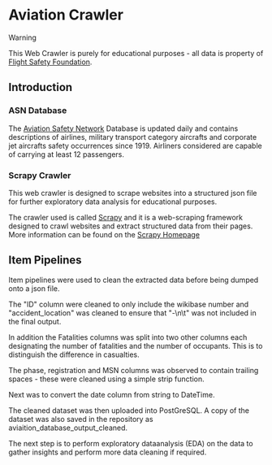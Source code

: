 # Aviation Crawler
> [!WARNING]
> This Web Crawler is purely for educational purposes - all data is property of [Flight Safety Foundation](https://flightsafety.org). 

## Introduction

### ASN Database

The [Aviation Safety Network](https://aviation-safety.net) Database is updated daily and contains descriptions of airlines, military transport category aircrafts and corporate jet aircrafts safety occurrences since 1919. Airliners considered are capable of carrying at least 12 passengers.

### Scrapy Crawler

This web crawler is designed to scrape websites into a structured json file for further exploratory data analysis for educational purposes. 

The crawler used is called [Scrapy](https://github.com/scrapy/scrapy) and it is a web-scraping framework designed to crawl websites and extract structured data from their pages. More information can be found on the [Scrapy Homepage](https://scrapy.org/)

## Item Pipelines
Item pipelines were used to clean the extracted data before being dumped onto a json file.

The "ID" column were cleaned to only include the wikibase number and "accident_location" was cleaned to ensure that "-\n\t" was not included in the final output. 

In addition the Fatalities columns was split into two other columns each designating the number of fatalities and the number of occupants. This is to distinguish the difference in casualties. 

The phase, registration and MSN columns was observed to contain trailing spaces - these were cleaned using a simple strip function.

Next was to convert the date column from string to DateTime.

The cleaned dataset was then uploaded into PostGreSQL. A copy of the dataset was also saved in the repository as aviaition_database_output_cleaned. 

The next step is to perform exploratory dataanalysis (EDA) on the data to gather insights and perform more data cleaning if required. 




















